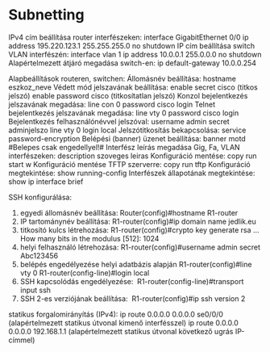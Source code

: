 # Subnetting
IPv4 cím beállítása router interfészeken:
interface GigabitEthernet 0/0
ip address 195.220.123.1 255.255.255.0
no shutdown
IP cím beállítása switch VLAN interfészén:
interface vlan 1
ip address 10.0.0.1 255.0.0.0
no shutdown
Alapértelmezett átjáró megadása switch-en:
ip default-gateway 10.0.0.254

Alapbeállítások routeren, switchen:
Állomásnév beállítása:
hostname eszkoz_neve
Védett mód jelszavának beállítása:
enable secret cisco (titkos jelszó)
enable password cisco (titkosítatlan jelszó)
Konzol bejelentkezés jelszavának megadása:
line con 0
password cisco
login
Telnet bejelentkezés jelszavának megadása:
line vty 0
password cisco
login
Bejelentkezés felhasználónévvel jelszóval:
username admin secret adminjelszo
line vty 0
login local
Jelszótitkosítás bekapcsolása:
service password-encryption
Belépési (banner) üzenet beállítása:
banner motd #Belepes csak engedellyel!#
Interfész leírás megadása Gig, Fa, VLAN interfészeken:
description szoveges leiras
Konfiguráció mentése:
copy run start
w
Konfiguráció mentése TFTP szerverre:
copy run tftp
Konfiguráció megtekintése:
show running-config
Interfészek állapotának megtekintése:
show ip interface brief

SSH konfigurálása:

1. egyedi állomásnév beállítása:
Router(config)#hostname R1-router
2. IP tartománynév beállítása:
R1-router(config)#ip domain name jedlik.eu
3. titkosító kulcs létrehozása:
R1-router(config)#crypto key generate rsa
…  How many bits in the modulus [512]: 1024
4. helyi felhasználó létrehozása:
R1-router(config)#username admin secret Abc123456
5. belépés engedélyezése helyi adatbázis alapján
R1-router(config)#line vty 0
R1-router(config-line)#login local
6. SSH kapcsolódás engedélyezése: 
R1-router(config-line)#transport input ssh
7. SSH 2-es verziójának beállítása: 
R1-router(config)#ip ssh version 2 

statikus forgalomirányítás (IPv4):
ip route 0.0.0.0 0.0.0.0 se0/0/0 
(alapértelmezett statikus útvonal kimenő interfésszel)
ip route 0.0.0.0 0.0.0.0 192.168.1.1 
(alapértelmezett statikus útvonal következő ugrás IP-címmel)
